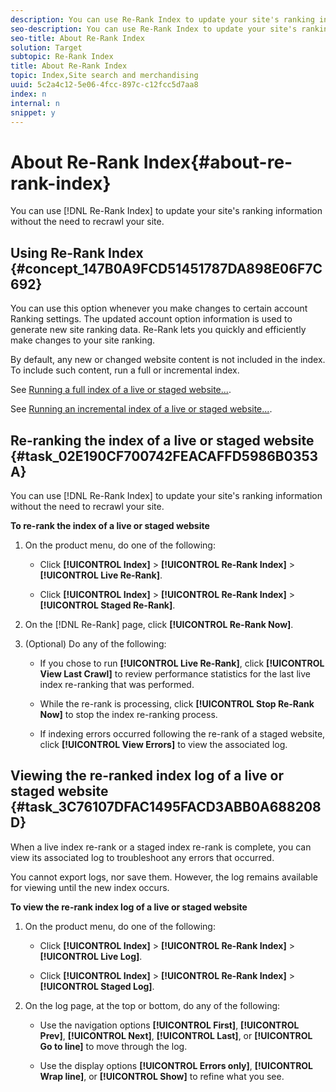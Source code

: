```yaml
---
description: You can use Re-Rank Index to update your site's ranking information without the need to recrawl your site.
seo-description: You can use Re-Rank Index to update your site's ranking information without the need to recrawl your site.
seo-title: About Re-Rank Index
solution: Target
subtopic: Re-Rank Index
title: About Re-Rank Index
topic: Index,Site search and merchandising
uuid: 5c2a4c12-5e06-4fcc-897c-c12fcc5d7aa8
index: n
internal: n
snippet: y
---
```


# About Re-Rank Index{#about-re-rank-index}

You can use [!DNL Re-Rank Index] to update your site's ranking information without the need to recrawl your site.

## Using Re-Rank Index {#concept_147B0A9FCD51451787DA898E06F7C692}

You can use this option whenever you make changes to certain account Ranking settings. The updated account option information is used to generate new site ranking data. Re-Rank lets you quickly and efficiently make changes to your site ranking.

By default, any new or changed website content is not included in the index. To include such content, run a full or incremental index.

See [Running a full index of a live or staged website...](../c-about-index-menu/c-about-full-index.md#task_F7FE04D8A1654A7787FCCA31B45EB42D).

See [Running an incremental index of a live or staged website...](../c-about-index-menu/c-about-incremental-index.md#task_9BFB6157F3884B2FAECB7E0E9CA318CB). 

## Re-ranking the index of a live or staged website {#task_02E190CF700742FEACAFFD5986B0353A}

You can use [!DNL Re-Rank Index] to update your site's ranking information without the need to recrawl your site.

<!-- 

t_re-ranking_the_index_of_a_live_or_staged_website.xml

 -->

**To re-rank the index of a live or staged website** 

1. On the product menu, do one of the following:

    * Click **[!UICONTROL Index]** > **[!UICONTROL Re-Rank Index]** > **[!UICONTROL Live Re-Rank]**. 
    
    * Click **[!UICONTROL Index]** > **[!UICONTROL Re-Rank Index]** > **[!UICONTROL Staged Re-Rank]**.

1. On the [!DNL Re-Rank] page, click **[!UICONTROL Re-Rank Now]**.
1. (Optional) Do any of the following:

    * If you chose to run **[!UICONTROL Live Re-Rank]**, click **[!UICONTROL View Last Crawl]** to review performance statistics for the last live index re-ranking that was performed. 
    
    * While the re-rank is processing, click **[!UICONTROL Stop Re-Rank Now]** to stop the index re-ranking process. 
    * If indexing errors occurred following the re-rank of a staged website, click **[!UICONTROL View Errors]** to view the associated log.

## Viewing the re-ranked index log of a live or staged website {#task_3C76107DFAC1495FACD3ABB0A688208D}

When a live index re-rank or a staged index re-rank is complete, you can view its associated log to troubleshoot any errors that occurred.

<!-- 

t_viewing_the_re-ranked_index_log_of_a_live_or_staged_website.xml

 -->

You cannot export logs, nor save them. However, the log remains available for viewing until the new index occurs.

**To view the re-rank index log of a live or staged website** 

1. On the product menu, do one of the following:

    * Click **[!UICONTROL Index]** > **[!UICONTROL Re-Rank Index]** > **[!UICONTROL Live Log]**. 
    
    * Click **[!UICONTROL Index]** > **[!UICONTROL Re-Rank Index]** > **[!UICONTROL Staged Log]**.

1. On the log page, at the top or bottom, do any of the following:

    * Use the navigation options **[!UICONTROL First]**, **[!UICONTROL Prev]**, **[!UICONTROL Next]**, **[!UICONTROL Last]**, or **[!UICONTROL Go to line]** to move through the log. 
    
    * Use the display options **[!UICONTROL Errors only]**, **[!UICONTROL Wrap line]**, or **[!UICONTROL Show]** to refine what you see.

